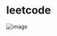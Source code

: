 # leetcode
![image](https://github.com/user-attachments/assets/d10509e6-abdc-439f-8077-9daa874ac4b0)

